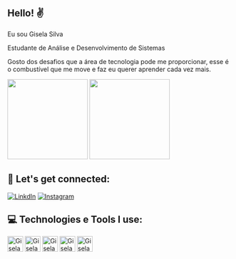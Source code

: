 ## Hello! ✌️

Eu sou Gisela Silva

Estudante de Análise e Desenvolvimento de Sistemas

Gosto dos desafios que a área de tecnologia pode me proporcionar, esse é o combustível que me move e faz eu querer aprender cada vez mais.

<div>
 <img height="180em" src="https://github-readme-stats.vercel.app/api?username=GiselaSilva&show_icons=true&theme=dracula"/>
 <img height="180em" src="https://github-readme-stats.vercel.app/api/top-langs/?username=GiselaSilva&layout=compact&theme=dracula"/>
</div>

## 🔗 Let's get connected:

[![LinkdIn](https://img.shields.io/badge/LinkedIn-0077B5?style=for-the-badge&logo=linkedin&logoColor=white)](https://www.linkedin.com/in/giselak-gsilva/)
[![Instagram](https://img.shields.io/badge/Instagram-E4405F?style=for-the-badge&logo=instagram&logoColor=white)](https://www.instagram.com/giiskarin/?next=%2F)

## 💻 Technologies e Tools I use:

<div>
<img align="centeer" alt="Gisela-html" height="35" widht="40" src="https://cdn.jsdelivr.net/gh/devicons/devicon/icons/html5/html5-original.svg"/>
<img align="centeer" alt="Gisela-css" height="35" widht="40" src="https://cdn.jsdelivr.net/gh/devicons/devicon/icons/css3/css3-original.svg"/>
<img align="centeer" alt="Gisela-js" height="35" widht="40" src="https://cdn.jsdelivr.net/gh/devicons/devicon/icons/javascript/javascript-original.svg"/>
<img align="centeer" alt="Gisela-java" height="35" widht="40" src="https://cdn.jsdelivr.net/gh/devicons/devicon/icons/java/java-original.svg"/>
<img align="centeer" alt="Gisela-python" height="35" widht="40" src="https://cdn.jsdelivr.net/gh/devicons/devicon/icons/python/python-original.svg"/>

</div>
